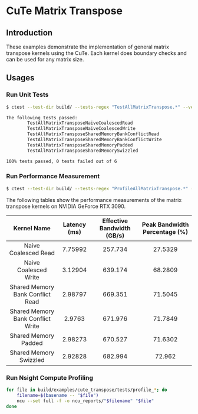 # CuTe Matrix Transpose

## Introduction

These examples demonstrate the implementation of general matrix transpose kernels using the CuTe. Each kernel does boundary checks and can be used for any matrix size.

## Usages

### Run Unit Tests

```bash
$ ctest --test-dir build/ --tests-regex "TestAllMatrixTranspose.*" --verbose

The following tests passed:
        TestAllMatrixTransposeNaiveCoalescedRead
        TestAllMatrixTransposeNaiveCoalescedWrite
        TestAllMatrixTransposeSharedMemoryBankConflictRead
        TestAllMatrixTransposeSharedMemoryBankConflictWrite
        TestAllMatrixTransposeSharedMemoryPadded
        TestAllMatrixTransposeSharedMemorySwizzled

100% tests passed, 0 tests failed out of 6
```

### Run Performance Measurement

```bash
$ ctest --test-dir build/ --tests-regex "ProfileAllMatrixTranspose.*" --verbose
```

The following tables show the performance measurements of the matrix transpose kernels on NVIDIA GeForce RTX 3090.

|            Kernel Name            | Latency (ms) | Effective Bandwidth (GB/s) | Peak Bandwidth Percentage (%) |
| :-------------------------------: | :----------: | :------------------------: | :---------------------------: |
|       Naive Coalesced Read        |   7.75992    |          257.734           |            27.5329            |
|       Naive Coalesced Write       |   3.12904    |          639.174           |            68.2809            |
| Shared Memory Bank Conflict Read  |   2.98797    |          669.351           |            71.5045            |
| Shared Memory Bank Conflict Write |    2.9763    |          671.976           |            71.7849            |
|       Shared Memory Padded        |   2.98273    |          670.527           |            71.6302            |
|      Shared Memory Swizzled       |   2.92828    |          682.994           |            72.962             |

### Run Nsight Compute Profiling

```bash
for file in build/examples/cute_transpose/tests/profile_*; do
    filename=$(basename -- "$file")
    ncu --set full -f -o ncu_reports/"$filename" "$file"
done
```
